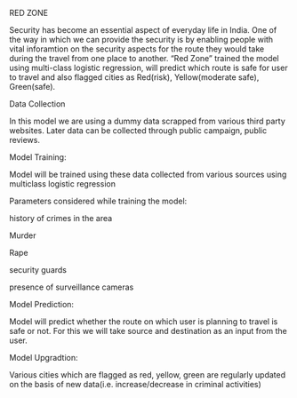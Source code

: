 RED ZONE

Security has become an essential aspect of everyday life in India. One of the way in which we can provide the security is by enabling people with vital inforamtion on the security aspects for the route they would take during the travel from one place to another. “Red Zone” trained the model using multi-class logistic regression, will predict which route is safe for user to travel and also flagged cities as Red(risk), Yellow(moderate safe), Green(safe).


Data Collection

In this model we are using a dummy data scrapped from various third party websites. Later data can be collected through public campaign, public reviews.

Model Training:

Model will be trained using these data collected from various sources using multiclass logistic regression

Parameters considered while training the model:

history of crimes in the area

Murder

Rape

security guards

presence of surveillance cameras

Model Prediction:

Model will predict whether the route on which user is planning to travel is safe or not. For this we will take source and destination as an input from the user.

Model Upgradtion:

Various cities which are flagged as red, yellow, green are regularly updated on the basis of new data(i.e. increase/decrease in criminal activities)
